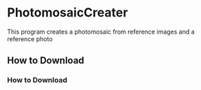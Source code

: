 # PhotomosaicCreater
This program creates a photomosaic from reference images and a reference photo

## How to Download
### How to Download
